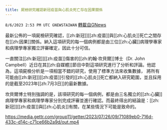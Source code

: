 ```yaml
---
title: 屍檢研究確認新冠疫苗與心肌炎死亡存在因果關係
---
```

`8/6/2023 2:53 PM UTC GNEWSTAIWAN` [轉載自GNews](https://gnews.org/articles/1530847)

最新公佈的一項屍檢研究確認，[[zh:新冠]][[zh:疫苗]]與[[zh:心肌炎]]死亡之間存在[[zh:因果]]關係。納入這項研究的每一個病例都是由三位[[zh:心臟]]病理學專家和病理學專家獨立評審確定，因此十分可信。

一直關注[[zh:新冠]][[zh:疫苗]]傷害的[[zh:約翰·坎貝爾]]博士（Dr. John Campbell）近日在其[[zh:自媒體]]節目中對這項研究進行了分析和評論。他認為，這項屍檢分析是一項相當不錯的研究，使用了標準方法來收集數據， 將所有可能由[[zh:新冠]][[zh:疫苗]]引發的[[zh:心肌炎]]死亡都納入研究範圍，並且採用的是截至2023年[[zh:7月3日]]的最新數據。

坎貝爾博士特別強調的是，該項研究的每一個病例，都是由三名獨立的[[zh:心臟]]病理學專家和病理學專家分別完成評審並進行確認。而最終得出的結論是：[[zh:新冠]][[zh:疫苗]]與[[zh:心肌炎]]有關，在某些情況下可能是致命的。


https://media.gettr.com/group11/getter/2023/07/26/09/71089eb0-716d-433c-d14c-c71ce66b2a9d/out.mp4



